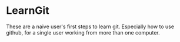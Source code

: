 # LearnGit
These are a naive user's first steps to learn git.
Especially how to use github, for a single user working from more than one computer.

